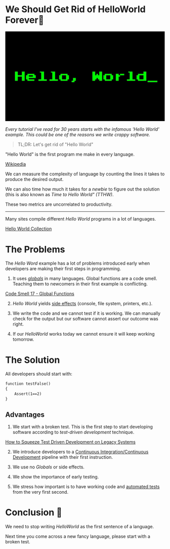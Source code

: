 # We Should Get Rid of HelloWorld Forever💩

![We Should Get Rid of HelloWorld Forever](We%20Should%20Get%20Rid%20of%20HelloWorld%20Forever.jpeg)

*Every tutorial I've read for 30 years starts with the infamous 'Hello World' example. This could be one of the reasons we write crappy software.*

> TL;DR: Let's get rid of "Hello World"

"Hello World" is the first program me make in every language.

[Wikipedia](https://en.wikipedia.org/wiki/%22Hello,_World!%22_program)

We can measure the complexity of language by counting the lines it takes to produce the desired output.

We can also time how much it takes for a *newbie* to figure out the solution (this is also known as *Time to Hello World" (TTHW)*.

These two metrics are uncorrelated to productivity.

* * *

Many sites compile different *Hello World* programs in a lot of languages.

[Hello World Collection](http://helloworldcollection.de/)

# The Problems

The *Hello Word* example has a lot of problems introduced early when developers are making their first steps in programming.

1. It uses *[globals](https://en.wikipedia.org/wiki/Global_variable)* in many languages. Global functions are a code smell. Teaching them to newcomers in their first example is conflicting.

[Code Smell 17 - Global Functions](https://github.com/mcsee/Software-Design-Articles/tree/main/Articles/Code%20Smells/Code%20Smell%2017%20-%20Global%20Functions/readme.md)

2. *Hello World* yields [side effects](https://en.wikipedia.org/wiki/Global_variable) (console, file system, printers, etc.).

3. We write the code and we cannot test if it is working. We can manually check for the output but our software cannot assert our outcome was right.

4. If our *HelloWorld* works today we cannot ensure it will keep working tomorrow.

# The Solution

All developers should start with:

```
function testFalse()
{
    Assert(1==2)
}
``` 

## Advantages

1. We start with a broken test. This is the first step to start developing software according to *test-driven development* technique.

[How to Squeeze Test Driven Development on Legacy Systems](https://github.com/mcsee/Software-Design-Articles/tree/main/Articles/TDD/How%20to%20Squeeze%20Test%20Driven%20Development%20on%20Legacy%20Systems/readme.md)

2. We introduce developers to a [Continuous Integration/Continuous Development](https://en.wikipedia.org/wiki/CI/CD) pipeline with their first instruction.

3. We use no *Globals* or side effects.

4. We show the importance of early testing.

5. We stress how important is to have working code and [automated tests](https://en.wikipedia.org/wiki/Test_automation) from the very first second.

# Conclusion 🏁

 
We need to stop writing *HelloWorld* as the first sentence of a language.

Next time you come across a new fancy language, please start with a broken test.